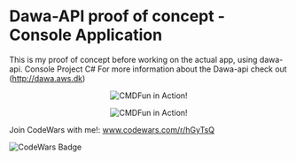# Dawa-API proof of concept - Console Application
This is my proof of concept before working on the actual app, using dawa-api. Console Project C#
For more information about the Dawa-api check out (http://dawa.aws.dk)

<p align="center">
  <img alt="CMDFun in Action!" src="http://www.presentations.co.uk/wp-content/uploads/2012/10/Proof-of-Concept-300x178.jpg">
</p>

<p align="center">
  <img alt="CMDFun in Action!" src="https://i.imgur.com/zFOCp.png">
</p>

Join CodeWars with me!: www.codewars.com/r/hGyTsQ
<p>
  <img alt="CodeWars Badge" src="https://www.codewars.com/users/Danielkaas94/badges/large">
</p>
